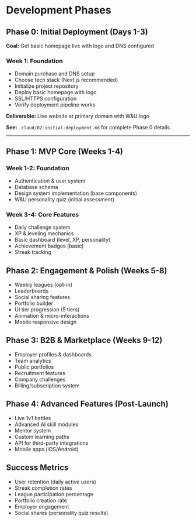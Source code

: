 # Development Phases

## Phase 0: Initial Deployment (Days 1-3)

**Goal:** Get basic homepage live with logo and DNS configured

### Week 1: Foundation
- Domain purchase and DNS setup
- Choose tech stack (Next.js recommended)
- Initialize project repository
- Deploy basic homepage with logo
- SSL/HTTPS configuration
- Verify deployment pipeline works

**Deliverable:** Live website at primary domain with W&U logo

**See:** `.claud/02-initial-deployment.md` for complete Phase 0 details

---

## Phase 1: MVP Core (Weeks 1-4)

### Week 1-2: Foundation
- Authentication & user system
- Database schema
- Design system implementation (base components)
- W&U personality quiz (initial assessment)

### Week 3-4: Core Features
- Daily challenge system
- XP & leveling mechanics
- Basic dashboard (level, XP, personality)
- Achievement badges (basic)
- Streak tracking

## Phase 2: Engagement & Polish (Weeks 5-8)

- Weekly leagues (opt-in)
- Leaderboards
- Social sharing features
- Portfolio builder
- UI tier progression (5 tiers)
- Animation & micro-interactions
- Mobile responsive design

## Phase 3: B2B & Marketplace (Weeks 9-12)

- Employer profiles & dashboards
- Team analytics
- Public portfolios
- Recruitment features
- Company challenges
- Billing/subscription system

## Phase 4: Advanced Features (Post-Launch)

- Live 1v1 battles
- Advanced AI skill modules
- Mentor system
- Custom learning paths
- API for third-party integrations
- Mobile apps (iOS/Android)

## Success Metrics

- User retention (daily active users)
- Streak completion rates
- League participation percentage
- Portfolio creation rate
- Employer engagement
- Social shares (personality quiz results)